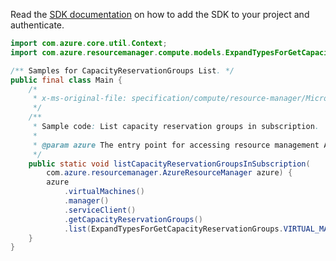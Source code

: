 Read the [SDK documentation](https://github.com/Azure/azure-sdk-for-java/blob/azure-resourcemanager_2.13.0/sdk/resourcemanager/azure-resourcemanager/README.md) on how to add the SDK to your project and authenticate.

```java
import com.azure.core.util.Context;
import com.azure.resourcemanager.compute.models.ExpandTypesForGetCapacityReservationGroups;

/** Samples for CapacityReservationGroups List. */
public final class Main {
    /*
     * x-ms-original-file: specification/compute/resource-manager/Microsoft.Compute/stable/2021-11-01/examples/compute/ListCapacityReservationGroupsInSubscription.json
     */
    /**
     * Sample code: List capacity reservation groups in subscription.
     *
     * @param azure The entry point for accessing resource management APIs in Azure.
     */
    public static void listCapacityReservationGroupsInSubscription(
        com.azure.resourcemanager.AzureResourceManager azure) {
        azure
            .virtualMachines()
            .manager()
            .serviceClient()
            .getCapacityReservationGroups()
            .list(ExpandTypesForGetCapacityReservationGroups.VIRTUAL_MACHINES_REF, Context.NONE);
    }
}
```
